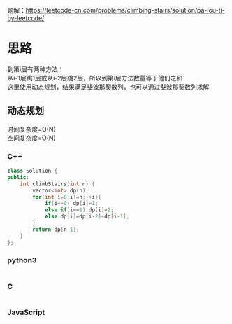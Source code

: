  题解：https://leetcode-cn.com/problems/climbing-stairs/solution/pa-lou-ti-by-leetcode/
# 思路
到第i层有两种方法：  
从i-1层跳1层或从i-2层跳2层，所以到第i层方法数量等于他们之和  
这里使用动态规划，结果满足斐波那契数列，也可以通过斐波那契数列求解  
## 动态规划
时间复杂度=O(N)  
空间复杂度=O(N)
### C++
```C++
class Solution {
public:
    int climbStairs(int n) {
        vector<int> dp(n);
        for(int i=0;i!=n;++i){
            if(i==0) dp[i]=1;
            else if(i==1) dp[i]=2;
            else dp[i]=dp[i-2]+dp[i-1];
        }
        return dp[n-1];
    }
};
```
### python3
```python

```
### C
```C++

```
### JavaScript
```javascript

```

